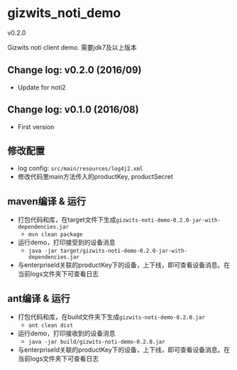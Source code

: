 gizwits_noti_demo
==================
v0.2.0

Gizwits noti client demo.
需要jdk7及以上版本

## Change log: v0.2.0 (2016/09)
* Update for noti2

## Change log: v0.1.0 (2016/08)
* First version 


## 修改配置
* log config: `src/main/resources/log4j2.xml`
* 修改代码里main方法传入的productKey, productSecret

## maven编译 & 运行
* 打包代码和库，在target文件下生成`gizwits-noti-demo-0.2.0-jar-with-dependencies.jar`
    * `mvn clean package`
* 运行demo，打印接受到的设备消息
    * `java -jar target/gizwits-noti-demo-0.2.0-jar-with-dependencies.jar`
* 与enterpriseId关联的productKey下的设备，上下线，即可查看设备消息。在当前logs文件夹下可查看日志

## ant编译 & 运行
* 打包代码和库，在build文件夹下生成`gizwits-noti-demo-0.2.0.jar`
    * `ant clean dist`
* 运行demo，打印接收到的设备消息
    * `java -jar build/gizwits-noti-demo-0.2.0.jar`
* 与enterpriseId关联的productKey下的设备，上下线，即可查看设备消息。在当前logs文件夹下可查看日志
